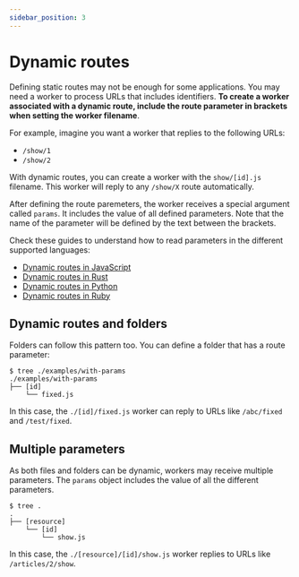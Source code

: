 ```yaml
---
sidebar_position: 3
---
```


# Dynamic routes

Defining static routes may not be enough for some applications. You may need a worker to process URLs that includes identifiers. **To create a worker associated with a dynamic route, include the route parameter in brackets when setting the worker filename**.

For example, imagine you want a worker that replies to the following URLs:

- `/show/1`
- `/show/2`

With dynamic routes, you can create a worker with the `show/[id].js` filename. This worker will reply to any `/show/X` route automatically.

After defining the route paremeters, the worker receives a special argument called `params`. It includes the value of all defined parameters. Note that the name of the parameter will be defined by the text between the brackets.

Check these guides to understand how to read parameters in the different supported languages:

* [Dynamic routes in JavaScript](../languages/javascript.md#dynamic-routes)
* [Dynamic routes in Rust](../languages/rust.md#dynamic-routes)
* [Dynamic routes in Python](../languages/python.md#dynamic-routes)
* [Dynamic routes in Ruby](../languages/ruby.md#dynamic-routes)

## Dynamic routes and folders

Folders can follow this pattern too. You can define a folder that has a route parameter:

```
$ tree ./examples/with-params
./examples/with-params
├── [id]
    └── fixed.js
```

In this case, the `./[id]/fixed.js` worker can reply to URLs like `/abc/fixed` and `/test/fixed`.

## Multiple parameters

As both files and folders can be dynamic, workers may receive multiple parameters. The `params` object includes the value of all the different parameters.

```
$ tree .
.
├── [resource]
    └── [id]
        └── show.js
```

In this case, the `./[resource]/[id]/show.js` worker replies to URLs like `/articles/2/show`.